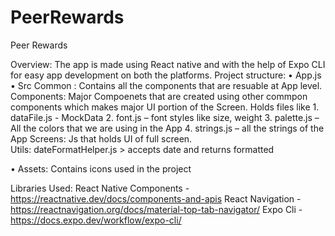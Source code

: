 # PeerRewards
Peer Rewards

Overview: 
The app is made using React native and with the help of Expo CLI for easy app development on both the platforms. 
Project structure: 
•	App.js 
•	Src 
      Common : Contains all the components that are resuable at App level. 
  	  Components: Major Compoenets that are created using other commpon components which makes major UI portion of the Screen. 
      Holds files like
        1.	dataFile.js - MockData
        2.	font.js – font styles like size, weight 
        3.	palette.js – All the colors that we are using in the App
        4.	strings.js – all the strings of the App
      Screens: Js that holds UI of full screen.      
      Utils: dateFormatHelper.js > accepts date and returns formatted

•	Assets:  Contains icons used in the project


Libraries Used:
React Native Components  -  https://reactnative.dev/docs/components-and-apis
React Navigation  - https://reactnavigation.org/docs/material-top-tab-navigator/
Expo Cli - https://docs.expo.dev/workflow/expo-cli/

